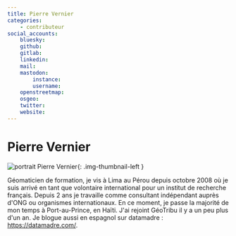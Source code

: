 ```yaml
---
title: Pierre Vernier
categories:
    - contributeur
social_accounts:
    bluesky:
    github:
    gitlab:
    linkedin:
    mail:
    mastodon:
        instance:
        username:
    openstreetmap:
    osgeo:
    twitter:
    website:
---
```


# Pierre Vernier

<!-- --8<-- [start:author-sign-block] -->

![portrait Pierre Vernier](https://cdn.geotribu.fr/img/internal/contributeurs/pver.jfif "portrait"){: .img-thumbnail-left }

Géomaticien de formation, je vis à Lima au Pérou depuis octobre 2008 où je suis arrivé en tant que volontaire international pour un institut de recherche français. Depuis 2 ans je travaille comme consultant indépendant auprès d'ONG ou organismes internationaux. En ce moment, je passe la majorité de mon temps à Port-au-Prince, en Haïti. J'ai rejoint GéoTribu il y a un peu plus d'un an. Je blogue aussi en espagnol sur datamadre : <https://datamadre.com/>.

<!-- --8<-- [end:author-sign-block] -->
